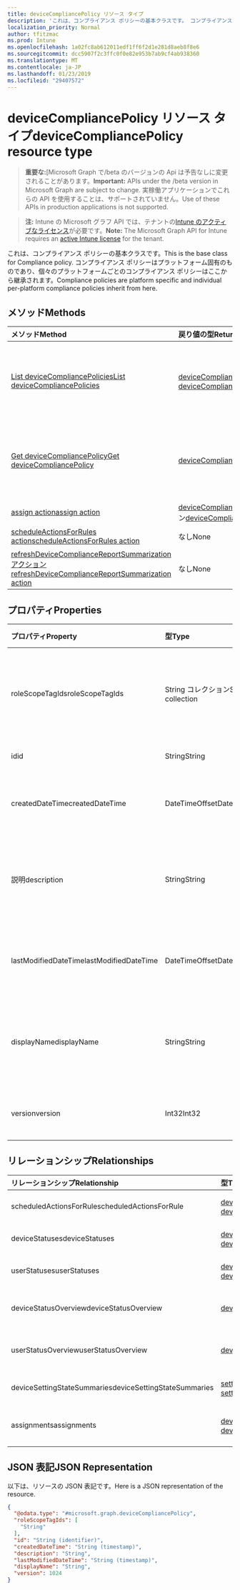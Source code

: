 ```yaml
---
title: deviceCompliancePolicy リソース タイプ
description: 'これは、コンプライアンス ポリシーの基本クラスです。 コンプライアンス ポリシーはプラットフォーム固有のものであり、個々のプラットフォームごとのコンプライアンス ポリシーはここから継承されます。 '
localization_priority: Normal
author: tfitzmac
ms.prod: Intune
ms.openlocfilehash: 1a02fc8ab612011edf1ff6f2d1e281d8aeb8f8e6
ms.sourcegitcommit: dcc5907f2c3ffc0f0e82e953b7ab9cf4ab938360
ms.translationtype: MT
ms.contentlocale: ja-JP
ms.lasthandoff: 01/23/2019
ms.locfileid: "29407572"
---
```

# <a name="devicecompliancepolicy-resource-type"></a><span data-ttu-id="aaed4-104">deviceCompliancePolicy リソース タイプ</span><span class="sxs-lookup"><span data-stu-id="aaed4-104">deviceCompliancePolicy resource type</span></span>

> <span data-ttu-id="aaed4-105">**重要な:**[Microsoft Graph で/beta のバージョンの Api は予告なしに変更されることがあります。</span><span class="sxs-lookup"><span data-stu-id="aaed4-105">**Important:** APIs under the /beta version in Microsoft Graph are subject to change.</span></span> <span data-ttu-id="aaed4-106">実稼働アプリケーションでこれらの API を使用することは、サポートされていません。</span><span class="sxs-lookup"><span data-stu-id="aaed4-106">Use of these APIs in production applications is not supported.</span></span>

> <span data-ttu-id="aaed4-107">**注:** Intune の Microsoft グラフ API では、テナントの[Intune のアクティブなライセンス](https://go.microsoft.com/fwlink/?linkid=839381)が必要です。</span><span class="sxs-lookup"><span data-stu-id="aaed4-107">**Note:** The Microsoft Graph API for Intune requires an [active Intune license](https://go.microsoft.com/fwlink/?linkid=839381) for the tenant.</span></span>

<span data-ttu-id="aaed4-108">これは、コンプライアンス ポリシーの基本クラスです。</span><span class="sxs-lookup"><span data-stu-id="aaed4-108">This is the base class for Compliance policy.</span></span> <span data-ttu-id="aaed4-109">コンプライアンス ポリシーはプラットフォーム固有のものであり、個々のプラットフォームごとのコンプライアンス ポリシーはここから継承されます。</span><span class="sxs-lookup"><span data-stu-id="aaed4-109">Compliance policies are platform specific and individual per-platform compliance policies inherit from here.</span></span> 

## <a name="methods"></a><span data-ttu-id="aaed4-110">メソッド</span><span class="sxs-lookup"><span data-stu-id="aaed4-110">Methods</span></span>
|<span data-ttu-id="aaed4-111">メソッド</span><span class="sxs-lookup"><span data-stu-id="aaed4-111">Method</span></span>|<span data-ttu-id="aaed4-112">戻り値の型</span><span class="sxs-lookup"><span data-stu-id="aaed4-112">Return Type</span></span>|<span data-ttu-id="aaed4-113">説明</span><span class="sxs-lookup"><span data-stu-id="aaed4-113">Description</span></span>|
|:---|:---|:---|
|[<span data-ttu-id="aaed4-114">List deviceCompliancePolicies</span><span class="sxs-lookup"><span data-stu-id="aaed4-114">List deviceCompliancePolicies</span></span>](../api/intune-deviceconfig-devicecompliancepolicy-list.md)|<span data-ttu-id="aaed4-115">[deviceCompliancePolicy](../resources/intune-deviceconfig-devicecompliancepolicy.md) コレクション</span><span class="sxs-lookup"><span data-stu-id="aaed4-115">[deviceCompliancePolicy](../resources/intune-deviceconfig-devicecompliancepolicy.md) collection</span></span>|<span data-ttu-id="aaed4-116">[deviceCompliancePolicy](../resources/intune-deviceconfig-devicecompliancepolicy.md) オブジェクトのプロパティとリレーションシップをリストします。</span><span class="sxs-lookup"><span data-stu-id="aaed4-116">List properties and relationships of the [deviceCompliancePolicy](../resources/intune-deviceconfig-devicecompliancepolicy.md) objects.</span></span>|
|[<span data-ttu-id="aaed4-117">Get deviceCompliancePolicy</span><span class="sxs-lookup"><span data-stu-id="aaed4-117">Get deviceCompliancePolicy</span></span>](../api/intune-deviceconfig-devicecompliancepolicy-get.md)|[<span data-ttu-id="aaed4-118">deviceCompliancePolicy</span><span class="sxs-lookup"><span data-stu-id="aaed4-118">deviceCompliancePolicy</span></span>](../resources/intune-deviceconfig-devicecompliancepolicy.md)|<span data-ttu-id="aaed4-119">[deviceCompliancePolicy](../resources/intune-deviceconfig-devicecompliancepolicy.md) オブジェクトのプロパティとリレーションシップを読み取ります。</span><span class="sxs-lookup"><span data-stu-id="aaed4-119">Read properties and relationships of the [deviceCompliancePolicy](../resources/intune-deviceconfig-devicecompliancepolicy.md) object.</span></span>|
|[<span data-ttu-id="aaed4-120">assign action</span><span class="sxs-lookup"><span data-stu-id="aaed4-120">assign action</span></span>](../api/intune-deviceconfig-devicecompliancepolicy-assign.md)|<span data-ttu-id="aaed4-121">[deviceCompliancePolicyAssignment](../resources/intune-deviceconfig-devicecompliancepolicyassignment.md) コレクション</span><span class="sxs-lookup"><span data-stu-id="aaed4-121">[deviceCompliancePolicyAssignment](../resources/intune-deviceconfig-devicecompliancepolicyassignment.md) collection</span></span>|<span data-ttu-id="aaed4-122">まだ文書化されていません</span><span class="sxs-lookup"><span data-stu-id="aaed4-122">Not yet documented</span></span>|
|[<span data-ttu-id="aaed4-123">scheduleActionsForRules action</span><span class="sxs-lookup"><span data-stu-id="aaed4-123">scheduleActionsForRules action</span></span>](../api/intune-deviceconfig-devicecompliancepolicy-scheduleactionsforrules.md)|<span data-ttu-id="aaed4-124">なし</span><span class="sxs-lookup"><span data-stu-id="aaed4-124">None</span></span>|<span data-ttu-id="aaed4-125">まだ文書化されていません</span><span class="sxs-lookup"><span data-stu-id="aaed4-125">Not yet documented</span></span>|
|[<span data-ttu-id="aaed4-126">refreshDeviceComplianceReportSummarization アクション</span><span class="sxs-lookup"><span data-stu-id="aaed4-126">refreshDeviceComplianceReportSummarization action</span></span>](../api/intune-deviceconfig-devicecompliancepolicy-refreshdevicecompliancereportsummarization.md)|<span data-ttu-id="aaed4-127">なし</span><span class="sxs-lookup"><span data-stu-id="aaed4-127">None</span></span>|<span data-ttu-id="aaed4-128">まだ文書化されていません</span><span class="sxs-lookup"><span data-stu-id="aaed4-128">Not yet documented</span></span>|

## <a name="properties"></a><span data-ttu-id="aaed4-129">プロパティ</span><span class="sxs-lookup"><span data-stu-id="aaed4-129">Properties</span></span>
|<span data-ttu-id="aaed4-130">プロパティ</span><span class="sxs-lookup"><span data-stu-id="aaed4-130">Property</span></span>|<span data-ttu-id="aaed4-131">型</span><span class="sxs-lookup"><span data-stu-id="aaed4-131">Type</span></span>|<span data-ttu-id="aaed4-132">説明</span><span class="sxs-lookup"><span data-stu-id="aaed4-132">Description</span></span>|
|:---|:---|:---|
|<span data-ttu-id="aaed4-133">roleScopeTagIds</span><span class="sxs-lookup"><span data-stu-id="aaed4-133">roleScopeTagIds</span></span>|<span data-ttu-id="aaed4-134">String コレクション</span><span class="sxs-lookup"><span data-stu-id="aaed4-134">String collection</span></span>|<span data-ttu-id="aaed4-135">このエンティティ インスタンスのスコープのタグのリストです。</span><span class="sxs-lookup"><span data-stu-id="aaed4-135">List of Scope Tags for this Entity instance.</span></span>|
|<span data-ttu-id="aaed4-136">id</span><span class="sxs-lookup"><span data-stu-id="aaed4-136">id</span></span>|<span data-ttu-id="aaed4-137">String</span><span class="sxs-lookup"><span data-stu-id="aaed4-137">String</span></span>|<span data-ttu-id="aaed4-138">エンティティのキー。</span><span class="sxs-lookup"><span data-stu-id="aaed4-138">Key of the entity.</span></span>|
|<span data-ttu-id="aaed4-139">createdDateTime</span><span class="sxs-lookup"><span data-stu-id="aaed4-139">createdDateTime</span></span>|<span data-ttu-id="aaed4-140">DateTimeOffset</span><span class="sxs-lookup"><span data-stu-id="aaed4-140">DateTimeOffset</span></span>|<span data-ttu-id="aaed4-141">オブジェクトが作成された DateTime。</span><span class="sxs-lookup"><span data-stu-id="aaed4-141">DateTime the object was created.</span></span>|
|<span data-ttu-id="aaed4-142">説明</span><span class="sxs-lookup"><span data-stu-id="aaed4-142">description</span></span>|<span data-ttu-id="aaed4-143">String</span><span class="sxs-lookup"><span data-stu-id="aaed4-143">String</span></span>|<span data-ttu-id="aaed4-144">デバイス構成について管理者が提供した説明です。</span><span class="sxs-lookup"><span data-stu-id="aaed4-144">Admin provided description of the Device Configuration.</span></span>|
|<span data-ttu-id="aaed4-145">lastModifiedDateTime</span><span class="sxs-lookup"><span data-stu-id="aaed4-145">lastModifiedDateTime</span></span>|<span data-ttu-id="aaed4-146">DateTimeOffset</span><span class="sxs-lookup"><span data-stu-id="aaed4-146">DateTimeOffset</span></span>|<span data-ttu-id="aaed4-147">オブジェクトが最後に変更された DateTime。</span><span class="sxs-lookup"><span data-stu-id="aaed4-147">DateTime the object was last modified.</span></span>|
|<span data-ttu-id="aaed4-148">displayName</span><span class="sxs-lookup"><span data-stu-id="aaed4-148">displayName</span></span>|<span data-ttu-id="aaed4-149">String</span><span class="sxs-lookup"><span data-stu-id="aaed4-149">String</span></span>|<span data-ttu-id="aaed4-150">デバイス構成について管理者が指定した名前です。</span><span class="sxs-lookup"><span data-stu-id="aaed4-150">Admin provided name of the device configuration.</span></span>|
|<span data-ttu-id="aaed4-151">version</span><span class="sxs-lookup"><span data-stu-id="aaed4-151">version</span></span>|<span data-ttu-id="aaed4-152">Int32</span><span class="sxs-lookup"><span data-stu-id="aaed4-152">Int32</span></span>|<span data-ttu-id="aaed4-153">デバイス構成のバージョン。</span><span class="sxs-lookup"><span data-stu-id="aaed4-153">Version of the device configuration.</span></span>|

## <a name="relationships"></a><span data-ttu-id="aaed4-154">リレーションシップ</span><span class="sxs-lookup"><span data-stu-id="aaed4-154">Relationships</span></span>
|<span data-ttu-id="aaed4-155">リレーションシップ</span><span class="sxs-lookup"><span data-stu-id="aaed4-155">Relationship</span></span>|<span data-ttu-id="aaed4-156">型</span><span class="sxs-lookup"><span data-stu-id="aaed4-156">Type</span></span>|<span data-ttu-id="aaed4-157">説明</span><span class="sxs-lookup"><span data-stu-id="aaed4-157">Description</span></span>|
|:---|:---|:---|
|<span data-ttu-id="aaed4-158">scheduledActionsForRule</span><span class="sxs-lookup"><span data-stu-id="aaed4-158">scheduledActionsForRule</span></span>|<span data-ttu-id="aaed4-159">[deviceComplianceScheduledActionForRule](../resources/intune-deviceconfig-devicecompliancescheduledactionforrule.md) コレクション</span><span class="sxs-lookup"><span data-stu-id="aaed4-159">[deviceComplianceScheduledActionForRule](../resources/intune-deviceconfig-devicecompliancescheduledactionforrule.md) collection</span></span>|<span data-ttu-id="aaed4-160">このルールのスケジュール済みのアクションのリスト</span><span class="sxs-lookup"><span data-stu-id="aaed4-160">The list of scheduled action for this rule</span></span>|
|<span data-ttu-id="aaed4-161">deviceStatuses</span><span class="sxs-lookup"><span data-stu-id="aaed4-161">deviceStatuses</span></span>|<span data-ttu-id="aaed4-162">[deviceComplianceDeviceStatus](../resources/intune-deviceconfig-devicecompliancedevicestatus.md) コレクション</span><span class="sxs-lookup"><span data-stu-id="aaed4-162">[deviceComplianceDeviceStatus](../resources/intune-deviceconfig-devicecompliancedevicestatus.md) collection</span></span>|<span data-ttu-id="aaed4-163">DeviceComplianceDeviceStatus のリスト。</span><span class="sxs-lookup"><span data-stu-id="aaed4-163">List of DeviceComplianceDeviceStatus.</span></span>|
|<span data-ttu-id="aaed4-164">userStatuses</span><span class="sxs-lookup"><span data-stu-id="aaed4-164">userStatuses</span></span>|<span data-ttu-id="aaed4-165">[deviceComplianceUserStatus](../resources/intune-deviceconfig-devicecomplianceuserstatus.md) コレクション</span><span class="sxs-lookup"><span data-stu-id="aaed4-165">[deviceComplianceUserStatus](../resources/intune-deviceconfig-devicecomplianceuserstatus.md) collection</span></span>|<span data-ttu-id="aaed4-166">DeviceComplianceUserStatus のリスト。</span><span class="sxs-lookup"><span data-stu-id="aaed4-166">List of DeviceComplianceUserStatus.</span></span>|
|<span data-ttu-id="aaed4-167">deviceStatusOverview</span><span class="sxs-lookup"><span data-stu-id="aaed4-167">deviceStatusOverview</span></span>|[<span data-ttu-id="aaed4-168">deviceComplianceDeviceOverview</span><span class="sxs-lookup"><span data-stu-id="aaed4-168">deviceComplianceDeviceOverview</span></span>](../resources/intune-deviceconfig-devicecompliancedeviceoverview.md)|<span data-ttu-id="aaed4-169">デバイス コンプライアンスとデバイス状態の概要</span><span class="sxs-lookup"><span data-stu-id="aaed4-169">Device compliance devices status overview</span></span>|
|<span data-ttu-id="aaed4-170">userStatusOverview</span><span class="sxs-lookup"><span data-stu-id="aaed4-170">userStatusOverview</span></span>|[<span data-ttu-id="aaed4-171">deviceComplianceUserOverview</span><span class="sxs-lookup"><span data-stu-id="aaed4-171">deviceComplianceUserOverview</span></span>](../resources/intune-deviceconfig-devicecomplianceuseroverview.md)|<span data-ttu-id="aaed4-172">デバイス コンプライアンスとユーザー状態の概要</span><span class="sxs-lookup"><span data-stu-id="aaed4-172">Device compliance users status overview</span></span>|
|<span data-ttu-id="aaed4-173">deviceSettingStateSummaries</span><span class="sxs-lookup"><span data-stu-id="aaed4-173">deviceSettingStateSummaries</span></span>|<span data-ttu-id="aaed4-174">[settingStateDeviceSummary](../resources/intune-deviceconfig-settingstatedevicesummary.md) コレクション</span><span class="sxs-lookup"><span data-stu-id="aaed4-174">[settingStateDeviceSummary](../resources/intune-deviceconfig-settingstatedevicesummary.md) collection</span></span>|<span data-ttu-id="aaed4-175">コンプライアンス設定状態のデバイスの要約</span><span class="sxs-lookup"><span data-stu-id="aaed4-175">Compliance Setting State Device Summary</span></span>|
|<span data-ttu-id="aaed4-176">assignments</span><span class="sxs-lookup"><span data-stu-id="aaed4-176">assignments</span></span>|<span data-ttu-id="aaed4-177">[deviceCompliancePolicyAssignment](../resources/intune-deviceconfig-devicecompliancepolicyassignment.md) コレクション</span><span class="sxs-lookup"><span data-stu-id="aaed4-177">[deviceCompliancePolicyAssignment](../resources/intune-deviceconfig-devicecompliancepolicyassignment.md) collection</span></span>|<span data-ttu-id="aaed4-178">このコンプライアンス ポリシーの割り当てのコレクション。</span><span class="sxs-lookup"><span data-stu-id="aaed4-178">The collection of assignments for this compliance policy.</span></span>|

## <a name="json-representation"></a><span data-ttu-id="aaed4-179">JSON 表記</span><span class="sxs-lookup"><span data-stu-id="aaed4-179">JSON Representation</span></span>
<span data-ttu-id="aaed4-180">以下は、リソースの JSON 表記です。</span><span class="sxs-lookup"><span data-stu-id="aaed4-180">Here is a JSON representation of the resource.</span></span>
<!-- {
  "blockType": "resource",
  "keyProperty": "id",
  "@odata.type": "microsoft.graph.deviceCompliancePolicy"
}
-->
``` json
{
  "@odata.type": "#microsoft.graph.deviceCompliancePolicy",
  "roleScopeTagIds": [
    "String"
  ],
  "id": "String (identifier)",
  "createdDateTime": "String (timestamp)",
  "description": "String",
  "lastModifiedDateTime": "String (timestamp)",
  "displayName": "String",
  "version": 1024
}
```




